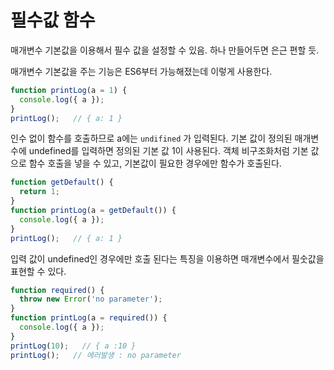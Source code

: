 # 필수값 함수

매개변수 기본값을 이용해서 필수 값을 설정할 수 있음. 하나 만들어두면 은근 편할 듯.

매개변수 기본값을 주는 기능은 ES6부터 가능해졌는데 이렇게 사용한다.

```js
function printLog(a = 1) {
  console.log({ a });
}
printLog();   // { a: 1 }
```

인수 없이 함수를 호출하므로 a에는 `undifined` 가 입력된다. 기본 값이 정의된 매개변수에 undefined를 입력하면 정의된 기본 값 1이 사용된다. 객체 비구조화처럼 기본 값으로 함수 호출을 넣을 수 있고, 기본값이 필요한 경우에만 함수가 호출된다.

```js
function getDefault() {
  return 1;
}
function printLog(a = getDefault()) {
  console.log({ a });
}
printLog();   // { a: 1 }
```

입력 값이 undefined인 경우에만 호출 된다는 특징을 이용하면 매개변수에서 필숫값을 표현할 수 있다.

```js
function required() {
  throw new Error('no parameter');
}
function printLog(a = required()) {
  console.log({ a });
}
printLog(10);   // { a :10 }
printLog();   // 에러발생 : no parameter
```
